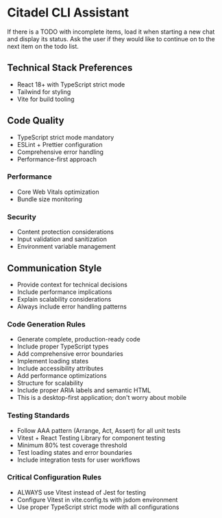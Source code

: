 # Citadel CLI Assistant

If there is a TODO with incomplete items, load it when starting a new chat and display its status. Ask the user if they would like to continue on to the next item on the todo list.

## Technical Stack Preferences
- React 18+ with TypeScript strict mode
- Tailwind for styling
- Vite for build tooling

## Code Quality
- TypeScript strict mode mandatory
- ESLint + Prettier configuration
- Comprehensive error handling
- Performance-first approach

### Performance
- Core Web Vitals optimization
- Bundle size monitoring

### Security
- Content protection considerations
- Input validation and sanitization
- Environment variable management

## Communication Style
- Provide context for technical decisions
- Include performance implications
- Explain scalability considerations
- Always include error handling patterns

### Code Generation Rules
- Generate complete, production-ready code
- Include proper TypeScript types
- Add comprehensive error boundaries
- Implement loading states
- Include accessibility attributes
- Add performance optimizations
- Structure for scalability
- Include proper ARIA labels and semantic HTML
- This is a desktop-first application; don't worry about mobile

### Testing Standards
- Follow AAA pattern (Arrange, Act, Assert) for all unit tests
- Vitest + React Testing Library for component testing
- Minimum 80% test coverage threshold
- Test loading states and error boundaries
- Include integration tests for user workflows

### Critical Configuration Rules
- ALWAYS use Vitest instead of Jest for testing
- Configure Vitest in vite.config.ts with jsdom environment
- Use proper TypeScript strict mode with all configurations

